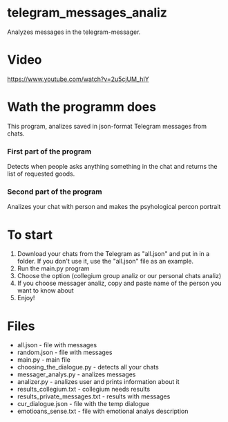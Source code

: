 # telegram_messages_analiz
Analyzes messages in the telegram-messager.
# Video
https://www.youtube.com/watch?v=2u5cjUM_hIY
# Wath the programm does
This program, analizes saved in json-format Telegram messages from chats.
### First part of the program
Detects when people asks anything something in the chat and returns the list of requested goods.
### Second part of the program 
Analizes your chat with person and makes the psyhological percon portrait
# To start
1) Download your chats from the Telegram as "all.json" and put in in a folder. If you don't use it, use the "all.json" file as an example.
2) Run the main.py program
3) Choose the option (collegium group analiz or our personal chats analiz)
4) If you choose messager analiz, copy and paste name of the person you want to know about
5) Enjoy!
# Files 
- all.json - file with messages
- random.json - file with messages
- main.py - main file
- choosing_the_dialogue.py - detects all your chats
- messager_analys.py - analizes messages 
- analizer.py - analizes user and prints information about it
- results_collegium.txt - collegium needs results
- results_private_messages.txt - results with messages
- cur_dialogue.json - file with the temp dialogue 
- emotioans_sense.txt - file with emotional analys description
